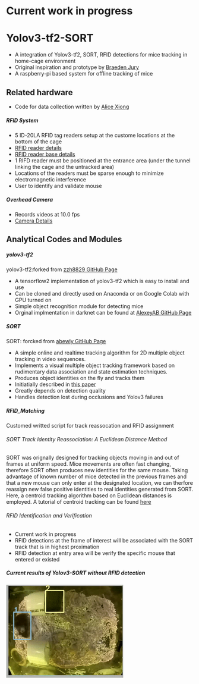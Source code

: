# Current work in progress
# Yolov3-tf2-SORT
- A integration of Yolov3-tf2, SORT, RFID detections for mice tracking in home-cage environment
- Original inspiration and prototype by [Braeden Jury](https://github.com/ubcbraincircuits/NaturalMouseTracker)
- A raspberry-pi based system for offline tracking of mice 
## Related hardware
- Code for data collection written by [Alice Xiong](https://github.com/ubcbraincircuits/NaturalMouseTracker_rpi)
##### RFID System
- 5 ID-20LA RFID tag readers setup at the custome locations at the bottom of the cage
- [RFID reader details](https://www.sparkfun.com/products/11828)
- [RFID reader base details](https://www.sparkfun.com/products/9963)
- 1 RIFD reader must be positioned at the entrance area (under the tunnel linking the cage and the untracked area)
- Locations of the readers must be sparse enough to minimize electromagnetic interference
- User to identify and validate mouse 
##### Overhead Camera 
- Records videos at 10.0 fps
- [Camera Details](https://www.buyapi.ca/product/raspberry-pi-camera-g-with-fisheye-lens/)
## Analytical Codes and Modules
##### yolov3-tf2 
yolov3-tf2:forked from [zzh8829 GitHub Page](https://github.com/zzh8829/yolov3-tf2)
- A tensorflow2 implementation of yolov3-tf2 which is easy to install and use
- Can be cloned and directly used on Anaconda or on Google Colab with GPU turned on 
- Simple object recognition module for detecting mice
- Orginal implmentation in darknet can be found at [AlexeyAB GitHub Page](https://github.com/AlexeyAB/darknet)
##### SORT 
SORT: forcked from [abewly GitHub Page](https://github.com/abewley/sort)
- A simple online and realtime tracking algorithm for 2D multiple object tracking in video sequences.
- Implements a visual multiple object tracking framework based on 
rudimentary data association and state estimation techniques. 
- Produces object identities on the fly and tracks them 
- Initiatially described in [this paper](https://arxiv.org/abs/1602.00763)
- Greatly depends on detection quality
- Handles detection lost during occlusions and Yolov3 failures
##### RFID_Matching 
Customed writted script for track reassocation and RFID assignment
###### SORT Track Identity Reassociation: A Euclidean Distance Method
SORT was orignally designed for tracking objects moving in and out of frames at uniform speed.
Mice movements are often fast changing, therefore SORT often produces new identities for the same mouse.
Taking advantage of known number of mice detected in the previous frames and that a new mouse can only enter at the 
designated location, we can therfore reassign new false positive identities to real identities generated from SORT. Here, 
a centroid tracking algorithm based on Euclidean distances is employed. A tutorial of centroid tracking can be found 
[here](https://www.pyimagesearch.com/2018/07/23/simple-object-tracking-with-opencv/)
###### RFID Identification and Verification
- Current work in progress
- RFID detections at the frame of interest will be associated with the SORT track that is in highest proximation 
- RFID detection at entry area will be verify the specific mouse that entered or existed
##### Current results of Yolov3-SORT without RFID detection
![](Sample_nonRFID.gif)

